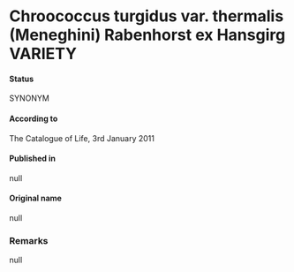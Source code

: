 # Chroococcus turgidus var. thermalis (Meneghini) Rabenhorst ex Hansgirg VARIETY

#### Status
SYNONYM

#### According to
The Catalogue of Life, 3rd January 2011

#### Published in
null

#### Original name
null

### Remarks
null